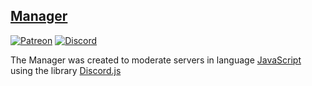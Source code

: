 ## [Manager](https://discordapp.com/oauth2/authorize?client_id=732237600605208626&permissions=500559086&scope=bot)

[![Patreon](https://img.shields.io/badge/donate-Patreon-orange.svg)](https://patreon.com/snuff)
[![Discord](https://discordapp.com/api/guilds/720071009721647135/widget.png)](https://discord.gg/eEQBT4A)

The Manager was created to moderate servers in language [JavaScript](https://pt.wikipedia.org/wiki/JavaScript) using the library [Discord.js](https://discord.js.org/#/)

